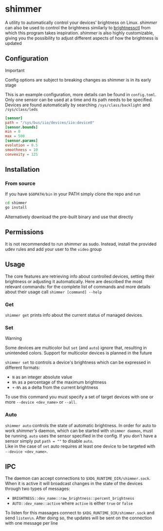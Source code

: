 # shimmer

A utility to automatically control your devices' brightness on Linux.
_*shimmer*_ can also be used to control the brightness similarly to
[brightnessctl](https://github.com/Hummer12007/brightnessctl) from which this program
takes inspiration. _*shimmer*_ is also highly customizable, giving you the possibility to adjust
different aspects of how the brightness is updated

## Configuration

> [!IMPORTANT]
> Config options are subject to breaking changes as shimmer is in its early stage

This is an example configuration, more details can be found in `config.toml`.
Only one sensor can be used at a time and its path needs to be specified.
Devices are found automatically by searching `/sys/class/backlight` and `/sys/class/leds`

```toml
[sensor]
path = "/sys/bus/iio/devices/iio:device0"
[sensor.bounds]
min = 0
max = 500
[sensor.params]
evolution = 0.5
smoothness = 10
convexity = 125
```

## Installation

### From source

If you have `$GOPATH/bin` in your PATH simply clone the repo and run

```sh
cd shimmer
go install
```

Alternatively download the pre-built binary and use that directly

## Permissions

It is not recommended to run _*shimmer*_ as sudo. Instead, install the provided udev rules and add your user to the `video` group

## Usage

The core features are retrieving info about controlled devices, setting their brightness or adjusting it automatically. Here are described the most relevant commands:
for the complete list of commands and more details about their usage
call `shimmer [command] --help`

### Get

`shimmer get` prints info about the current status of managed devices.

### Set

> [!WARNING]
> Some devices are multicolor but `set` (and `auto`) ignore that, resulting
> in unintended colors. Support for multicolor devices is planned in the future

`shimmer set` to controls a device's brightness which can be expressed in different formats:

- `N` as an integer absolute value
- `N%` as a percentage of the maximum brightness
- `+-N%` as a delta from the current brightness

To use this command you must specify a set of target devices with one or more
`--device <dev_name>` or `--all`.

### Auto

`shimmer auto` controls the state of automatic brightness. In order for auto to
work _*shimmer's*_ daemon, which can be started with `shimmer daemon`, must be running.
`auto` uses the sensor specified in the config. If you don't have a sensor simply
put `path = ""` to disable `auto`.  
Like in the case of `set` auto requires at least one device to be targeted
with `--device <dev_name>`.

## IPC

The daemon can accept connections to `$XDG_RUNTIME_DIR/shimmer.sock`.
When it is active it will broadcast changes in the state of
the devices through two types of messages:

- `BRIGHTNESS::dev_name::raw_brightness::percent_brightness`
- `AUTO::dev_name::active` where `active` is either `true` or  `false`

To listen for this massages connect to `$XDG_RUNTIME_DIR/shimmer.sock` and send
`listen\n`. After doing so, the updates will be sent on the connection with
one message per line
